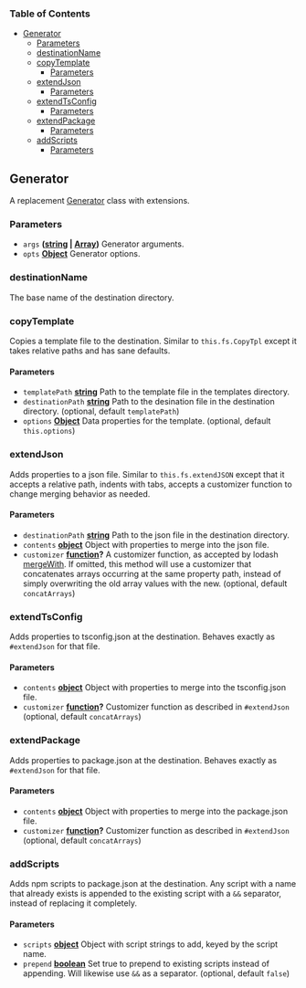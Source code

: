 <!-- Generated by documentation.js. Update this documentation by updating the source code. -->

### Table of Contents

-   [Generator][1]
    -   [Parameters][2]
    -   [destinationName][3]
    -   [copyTemplate][4]
        -   [Parameters][5]
    -   [extendJson][6]
        -   [Parameters][7]
    -   [extendTsConfig][8]
        -   [Parameters][9]
    -   [extendPackage][10]
        -   [Parameters][11]
    -   [addScripts][12]
        -   [Parameters][13]

## Generator

A replacement [Generator][14]
class with extensions.

### Parameters

-   `args` **([string][15] \| [Array][16])** Generator arguments.
-   `opts` **[Object][17]** Generator options.

### destinationName

The base name of the destination directory.

### copyTemplate

Copies a template file to the destination. Similar to `this.fs.CopyTpl`
except it takes relative paths and has sane defaults.

#### Parameters

-   `templatePath` **[string][15]** Path to the template file in the templates
      directory.
-   `destinationPath` **[string][15]** Path to the desination
      file in the destination directory. (optional, default `templatePath`)
-   `options` **[Object][17]** Data properties for the
      template. (optional, default `this.options`)

### extendJson

Adds properties to a json file. Similar to `this.fs.extendJSON` except
that it accepts a relative path, indents with tabs, accepts a customizer
function to change merging behavior as needed.

#### Parameters

-   `destinationPath` **[string][15]** Path to the json file in the
      destination directory.
-   `contents` **[object][17]** Object with properties to merge into the json
      file.
-   `customizer` **[function][18]?** A customizer function, as accepted by
      lodash [mergeWith][19]. If
      omitted, this method will use a customizer that concatenates arrays
      occurring at the same property path, instead of simply overwriting the
      old array values with the new. (optional, default `concatArrays`)

### extendTsConfig

Adds properties to tsconfig.json at the destination. Behaves exactly as
`#extendJson` for that file.

#### Parameters

-   `contents` **[object][17]** Object with properties to merge into the
     tsconfig.json file.
-   `customizer` **[function][18]?** Customizer function as described in
      `#extendJson` (optional, default `concatArrays`)

### extendPackage

Adds properties to package.json at the destination. Behaves exactly as
`#extendJson` for that file.

#### Parameters

-   `contents` **[object][17]** Object with properties to merge into the
     package.json file.
-   `customizer` **[function][18]?** Customizer function as described in
      `#extendJson` (optional, default `concatArrays`)

### addScripts

Adds npm scripts to package.json at the destination. Any script with a
name that already exists is appended to the existing script with a
`&&` separator, instead of replacing it completely.

#### Parameters

-   `scripts` **[object][17]** Object with script strings to add, keyed by the
      script name.
-   `prepend` **[boolean][20]** Set true to prepend to existing
      scripts instead of appending. Will likewise use `&&` as a separator. (optional, default `false`)

[1]: #generator

[2]: #parameters

[3]: #destinationname

[4]: #copytemplate

[5]: #parameters-1

[6]: #extendjson

[7]: #parameters-2

[8]: #extendtsconfig

[9]: #parameters-3

[10]: #extendpackage

[11]: #parameters-4

[12]: #addscripts

[13]: #parameters-5

[14]: https://yeoman.github.io/generator/Generator.html

[15]: https://developer.mozilla.org/docs/Web/JavaScript/Reference/Global_Objects/String

[16]: https://developer.mozilla.org/docs/Web/JavaScript/Reference/Global_Objects/Array

[17]: https://developer.mozilla.org/docs/Web/JavaScript/Reference/Global_Objects/Object

[18]: https://developer.mozilla.org/docs/Web/JavaScript/Reference/Statements/function

[19]: https://lodash.com/docs/4.17.11#mergeWith

[20]: https://developer.mozilla.org/docs/Web/JavaScript/Reference/Global_Objects/Boolean
